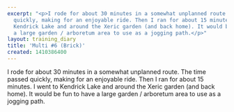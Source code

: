 ```yaml
---
excerpt: "<p>I rode for about 30 minutes in a somewhat unplanned route. The time passed
  quickly, making for an enjoyable ride. Then I ran for about 15 minutes. I went to
  Kendrick Lake and around the Xeric garden (and back home). It would be fun to have
  a large garden / arboretum area to use as a jogging path.</p>"
layout: training_diary
title: 'Multi #6 (Brick)'
created: 1410386400
---
```

<p>I rode for about 30 minutes in a somewhat unplanned route. The time passed quickly, making for an enjoyable ride. Then I ran for about 15 minutes. I went to Kendrick Lake and around the Xeric garden (and back home). It would be fun to have a large garden / arboretum area to use as a jogging path.</p>
